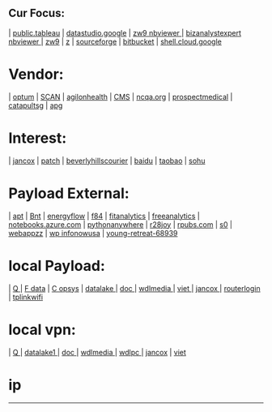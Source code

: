 ## Cur Focus:
| [public.tableau](https://public.tableau.com/profile/z148)
| [datastudio.google](https://datastudio.google.com/)
| [zw9 nbviewer ](https://nbviewer.jupyter.org/github/zw9/z)
| [bizanalystexpert nbviewer ](https://nbviewer.jupyter.org/github/bizanalystexpert)
| [zw9](https://zw9.github.io)
| [z](https://zw9.github.io/z)
| [sourceforge](https://sourceforge.net/projects/zw9-proj/)
| [bitbucket](https://bitbucket.org/dashboard/overview)
| [shell.cloud.google](https://shell.cloud.google.com/)

# Vendor:
| [optum](https://www.optum.com)
| [SCAN](https://www.scanhealthplan.com)
| [agilonhealth](https://www.agilonhealth.com)
| [CMS](https://www.cms.gov)
| [ncqa.org](https://www.ncqa.org)
| [prospectmedical](https://www.prospectmedical.com/)
| [catapultsg](https://catapultsg.com/)
| [apg](https://www.apg.org/)

# Interest:
| [jancox](http://jancox.com)
| [patch](http://patch.com/california/beverlyhills)
| [beverlyhillscourier](http://beverlyhillscourier.com)
| [baidu](http://baidu.com)
| [taobao](http://taobao.com)
| [sohu](http://sohu.com)

# Payload External:
| [apt](http://apt.getenjoyment.net)
| [Bnt](http://Bnt.rf.gd)
| [energyflow](http://energyflow.000webhostapp.com)
| [f84](http://f84.epizy.com)
| [fitanalytics](http://fitanalytics.000webhostapp.com)
| [freeanalytics](http://freeanalytics.000webhostapp.com)
| [notebooks.azure.com](https://notebooks.azure.com/readerweb)
| [pythonanywhere](https://zzz.pythonanywhere.com)
| [r28joy](https://r28joy.herokuapp.com)
| [rpubs.com](https://rpubs.com/Atang148)
| [s0](http://bnt.rf.gd/z0)
| [webappzz](http://webappzz.somee.com)
| [wp infonowusa](hhttps://infonowusa.wordpress.com)
| [young-retreat-68939](https://young-retreat-68939.herokuapp.com)

# local Payload:
| [ Q ](http://wdlpc.local/Q) 
| [ F data](http://wdlpc.local/F) 
| [ C opsys](http://wdlpc.local/C) 
| [ datalake ](http://wdlmedia.local/datalake1) 
| [ doc ](http://wdlmedia.local/doc) 
| [ wdlmedia ](http://wdlmedia.local/) 
| [ viet ](http://wdlmedia.local/viet) 
| [ jancox ](http://wdlmedia.local/jancox_)
| [ routerlogin](http://www.routerlogin.com)
| [ tplinkwifi](http://tplinkwifi.net/)

# local vpn:
| [ Q ](http://wdlpc/Q)
| [ datalake1 ](http://wdlmedia/datalake1)
| [ doc ](http://wdlmedia/doc)
| [ wdlmedia ](http://wdlmedia/)
| [ wdlpc ](http://wdlpc/)
| [ jancox](http://wdlmedia/jancox_)
| [ viet ](http://wdlmedia/viet)

# ip
----

